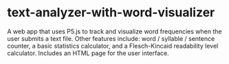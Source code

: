 # text-analyzer-with-word-visualizer
A web app that uses P5.js to track and visualize word frequencies when the user submits a text file. Other features include: word / syllable / sentence counter, a basic statistics calculator, and a Flesch-Kincaid readability level calculator. Includes an HTML page for the user interface.
